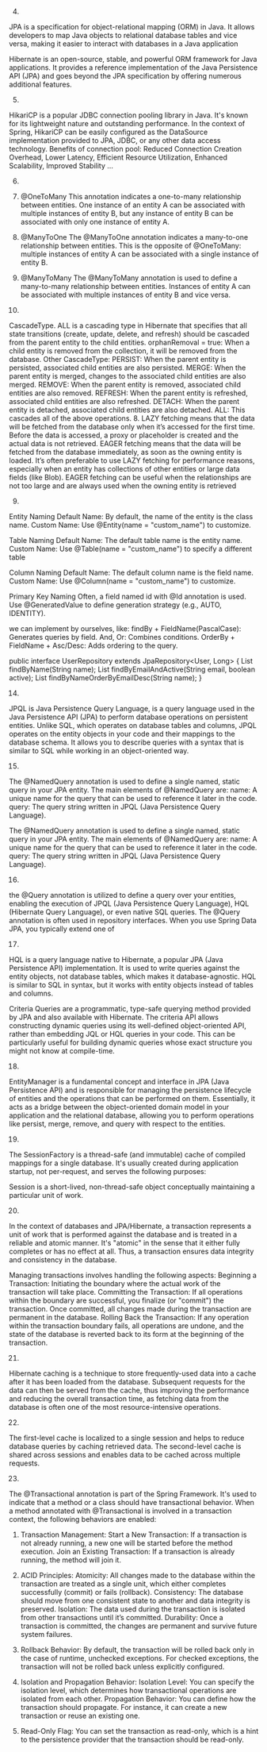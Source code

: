 4.
JPA is a specification for object-relational mapping (ORM) in Java. It allows developers to map Java objects to relational database tables and vice versa, making it easier to interact with databases in a Java application

Hibernate is an open-source, stable, and powerful ORM framework for Java applications. It provides a reference implementation of the Java Persistence API (JPA) and goes beyond the JPA specification by offering numerous additional features.

5.
HikariCP is a popular JDBC connection pooling library in Java. It's known for its lightweight nature and outstanding performance. In the context of Spring, HikariCP can be easily configured as the DataSource implementation provided to JPA, JDBC, or any other data access technology.
Benefits of connection pool:
Reduced Connection Creation Overhead, Lower Latency, Efficient Resource Utilization, Enhanced Scalability, Improved Stability …

6.
1. @OneToMany
This annotation indicates a one-to-many relationship between entities. One instance of an entity A can be associated with multiple instances of entity B, but any instance of entity B can be associated with only one instance of entity A.

2. @ManyToOne
The @ManyToOne annotation indicates a many-to-one relationship between entities. This is the opposite of @OneToMany: multiple instances of entity A can be associated with a single instance of entity B.

3. @ManyToMany
The @ManyToMany annotation is used to define a many-to-many relationship between entities. Instances of entity A can be associated with multiple instances of entity B and vice versa.

7.
CascadeType. ALL is a cascading type in Hibernate that specifies that all state transitions (create, update, delete, and refresh) should be cascaded from the parent entity to the child entities. 
orphanRemoval = true: When a child entity is removed from the collection, it will be removed from the database.
Other CascadeType:
PERSIST: When the parent entity is persisted, associated child entities are also persisted.
MERGE: When the parent entity is merged, changes to the associated child entities are also merged.
REMOVE: When the parent entity is removed, associated child entities are also removed.
REFRESH: When the parent entity is refreshed, associated child entities are also refreshed.
DETACH: When the parent entity is detached, associated child entities are also detached.
ALL: This cascades all of the above operations.
8.
LAZY fetching means that the data will be fetched from the database only when it’s accessed for the first time. Before the data is accessed, a proxy or placeholder is created and the actual data is not retrieved.
EAGER fetching means that the data will be fetched from the database immediately, as soon as the owning entity is loaded.
It’s often preferable to use LAZY fetching for performance reasons, especially when an entity has collections of other entities or large data fields (like Blob).
EAGER fetching can be useful when the relationships are not too large and are always used when the owning entity is retrieved

9.
Entity Naming
Default Name: By default, the name of the entity is the class name.
Custom Name: Use @Entity(name = "custom_name") to customize.

Table Naming
Default Name: The default table name is the entity name.
Custom Name: Use @Table(name = "custom_name") to specify a different table 

Column Naming
Default Name: The default column name is the field name.
Custom Name: Use @Column(name = "custom_name") to customize.

Primary Key Naming
Often, a field named id with @Id annotation is used.
Use @GeneratedValue to define generation strategy (e.g., AUTO, IDENTITY).

we can implement by ourselves, like:
findBy + FieldName(PascalCase): Generates queries by field.
And, Or: Combines conditions.
OrderBy + FieldName + Asc/Desc: Adds ordering to the query.

public interface UserRepository extends JpaRepository<User, Long> {
    List<User> findByName(String name);
    List<User> findByEmailAndActive(String email, boolean active);
    List<User> findByNameOrderByEmailDesc(String name);
}


14.
JPQL is Java Persistence Query Language, is a query language used in the Java Persistence API (JPA) to perform database operations on persistent entities. Unlike SQL, which operates on database tables and columns, JPQL operates on the entity objects in your code and their mappings to the database schema. It allows you to describe queries with a syntax that is similar to SQL while working in an object-oriented way.

15.
The @NamedQuery annotation is used to define a single named, static query in your JPA entity. 
The main elements of @NamedQuery are:
name: A unique name for the query that can be used to reference it later in the code.
query: The query string written in JPQL (Java Persistence Query Language).

The @NamedQuery annotation is used to define a single named, static query in your JPA entity. 
The main elements of @NamedQuery are:
name: A unique name for the query that can be used to reference it later in the code.
query: The query string written in JPQL (Java Persistence Query Language).

16.
the @Query annotation is utilized to define a query over your entities, enabling the execution of JPQL (Java Persistence Query Language), HQL (Hibernate Query Language), or even native SQL queries.
The @Query annotation is often used in repository interfaces. When you use Spring Data JPA, you typically extend one of

17.
HQL is a query language native to Hibernate, a popular JPA (Java Persistence API) implementation. It is used to write queries against the entity objects, not database tables, which makes it database-agnostic. HQL is similar to SQL in syntax, but it works with entity objects instead of tables and columns.

Criteria Queries are a programmatic, type-safe querying method provided by JPA and also available with Hibernate. The criteria API allows constructing dynamic queries using its well-defined object-oriented API, rather than embedding JQL or HQL queries in your code. This can be particularly useful for building dynamic queries whose exact structure you might not know at compile-time.

18.
EntityManager is a fundamental concept and interface in JPA (Java Persistence API) and is responsible for managing the persistence lifecycle of entities and the operations that can be performed on them. Essentially, it acts as a bridge between the object-oriented domain model in your application and the relational database, allowing you to perform operations like persist, merge, remove, and query with respect to the entities.

19.
The SessionFactory is a thread-safe (and immutable) cache of compiled mappings for a single database. It's usually created during application startup, not per-request, and serves the following purposes:

Session is a short-lived, non-thread-safe object conceptually maintaining a particular unit of work. 



20.
In the context of databases and JPA/Hibernate, a transaction represents a unit of work that is performed against the database and is treated in a reliable and atomic manner. It's "atomic" in the sense that it either fully completes or has no effect at all. Thus, a transaction ensures data integrity and consistency in the database.

Managing transactions involves handling the following aspects:
Beginning a Transaction: Initiating the boundary where the actual work of the transaction will take place.
Committing the Transaction: If all operations within the boundary are successful, you finalize (or "commit") the transaction. Once committed, all changes made during the transaction are permanent in the database.
Rolling Back the Transaction: If any operation within the transaction boundary fails, all operations are undone, and the state of the database is reverted back to its form at the beginning of the transaction.

21.
Hibernate caching is a technique to store frequently-used data into a cache after it has been loaded from the database. Subsequent requests for the data can then be served from the cache, thus improving the performance and reducing the overall transaction time, as fetching data from the database is often one of the most resource-intensive operations.

22.
The first-level cache is localized to a single session and helps to reduce database queries by caching retrieved data. The second-level cache is shared across sessions and enables data to be cached across multiple requests.

23.
The @Transactional annotation is part of the Spring Framework. It's used to indicate that a method or a class should have transactional behavior. When a method annotated with @Transactional is involved in a transaction context, the following behaviors are enabled:

1. Transaction Management:
Start a New Transaction: If a transaction is not already running, a new one will be started before the method execution.
Join an Existing Transaction: If a transaction is already running, the method will join it.

2. ACID Principles:
Atomicity: All changes made to the database within the transaction are treated as a single unit, which either completes successfully (commit) or fails (rollback).
Consistency: The database should move from one consistent state to another and data integrity is preserved.
Isolation: The data used during the transaction is isolated from other transactions until it’s committed.
Durability: Once a transaction is committed, the changes are permanent and survive future system failures.

3. Rollback Behavior:
By default, the transaction will be rolled back only in the case of runtime, unchecked exceptions.
For checked exceptions, the transaction will not be rolled back unless explicitly configured.

4. Isolation and Propagation Behavior:
Isolation Level: You can specify the isolation level, which determines how transactional operations are isolated from each other.
Propagation Behavior: You can define how the transaction should propagate. For instance, it can create a new transaction or reuse an existing one.

5. Read-Only Flag:
You can set the transaction as read-only, which is a hint to the persistence provider that the transaction should be read-only.


